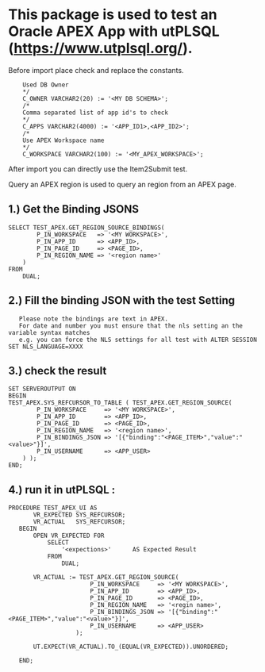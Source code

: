 # This package is used to test an Oracle APEX App with utPLSQL (https://www.utplsql.org/).

Before import place check and replace the constants.
``` /*
    Used DB Owner
    */
    C_OWNER VARCHAR2(20) := '<MY DB SCHEMA>';
    /*
    Comma separated list of app id's to check
    */
    C_APPS VARCHAR2(4000) := '<APP_ID1>,<APP_ID2>';
    /*
    Use APEX Workspace name
    */
    C_WORKSPACE VARCHAR2(100) := '<MY_APEX_WORKSPACE>';
```

After import you can directly use the Item2Submit test.

Query an APEX region
is used to query an region from an APEX page.

## 1.) Get the Binding JSONS

```
SELECT TEST_APEX.GET_REGION_SOURCE_BINDINGS(
        P_IN_WORKSPACE   => '<MY WORKSPACE>',
        P_IN_APP_ID      => <APP_ID>,
        P_IN_PAGE_ID     => <PAGE_ID>,
        P_IN_REGION_NAME => '<region name>'
    )
FROM
    DUAL;
```

## 2.) Fill the binding JSON with the test Setting

       Please note the bindings are text in APEX. 
       For date and number you must ensure that the nls setting an the variable syntax matches
       e.g. you can force the NLS settings for all test with ALTER SESSION SET NLS_LANGUAGE=XXXX 
       
## 3.) check the result

```
SET SERVEROUTPUT ON
BEGIN
TEST_APEX.SYS_REFCURSOR_TO_TABLE ( TEST_APEX.GET_REGION_SOURCE(
        P_IN_WORKSPACE     => '<MY WORKSPACE>',
        P_IN_APP_ID        => <APP_ID>,
        P_IN_PAGE_ID       => <PAGE_ID>,
        P_IN_REGION_NAME   => '<region name>',
        P_IN_BINDINGS_JSON => '[{"binding":"<PAGE_ITEM>","value":"<value>"}]',
        P_IN_USERNAME      => <APP_USER>
    ) );
END;
```



## 4.) run it in utPLSQL :

 ```
PROCEDURE TEST_APEX_UI AS
        VR_EXPECTED SYS_REFCURSOR;
        VR_ACTUAL   SYS_REFCURSOR;
    BEGIN
        OPEN VR_EXPECTED FOR
            SELECT
                '<expections>'      AS Expected Result
            FROM
                DUAL;

        VR_ACTUAL := TEST_APEX.GET_REGION_SOURCE(
                        P_IN_WORKSPACE     => '<MY WORKSPACE>',
                        P_IN_APP_ID        => <APP_ID>,
                        P_IN_PAGE_ID       => <PAGE_ID>,
                        P_IN_REGION_NAME   => '<regin name>',
                        P_IN_BINDINGS_JSON => '[{"binding":"<PAGE_ITEM>","value":"<value>"}]',
                        P_IN_USERNAME      => <APP_USER>
                    );

        UT.EXPECT(VR_ACTUAL).TO_(EQUAL(VR_EXPECTED)).UNORDERED;
     
    END;
```



    



